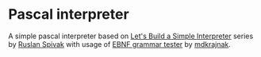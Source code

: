 # Pascal interpreter
A simple pascal interpreter based on [Let's Build a Simple Interpreter](https://github.com/rspivak/lsbasi) series by [Ruslan Spivak](https://github.com/rspivak/) with usage of [EBNF grammar tester](https://mdkrajnak.github.io/ebnftest/) by [mdkrajnak](https://github.com/mdkrajnak/).

